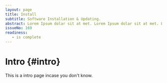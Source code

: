```yaml
---
layout: page
title: Install
subtitle: Software Installation & Updating.
abstract: Lorem Ipsum dolar sit at met. Lorem Ipsum dolar sit at met. Lorem Ipsum dolar sit at met.
issueNo: 169
readiness:
   - is complete
---
```




# Intro {#intro}

This is a intro page incase you don't know.
